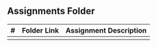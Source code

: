 
##  Assignments Folder

|   #   | Folder Link | Assignment Description |
| :---: | ----------- | ---------------------- |
|       |             |                        |
